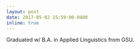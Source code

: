 ```yaml
---
layout: post
date: 2017-05-02 15:59:00-0400
inline: true
---
```


Graduated w/ B.A. in Applied Linguistics from GSU.
